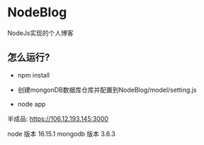 # NodeBlog
NodeJs实现的个人博客

## 怎么运行?

- npm install

- 创建mongonDB数据库仓库并配置到NodeBlog/model/setting.js

- node app


半成品: https://106.12.193.145:3000


node 版本 16.15.1
mongodb 版本 3.6.3